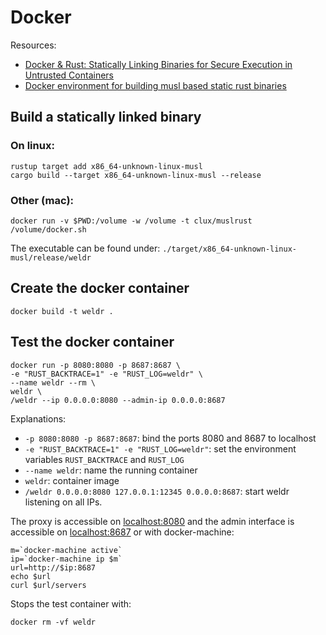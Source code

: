 # Docker

Resources:

- [Docker & Rust: Statically Linking Binaries for Secure Execution in Untrusted Containers](http://betacs.pro/blog/2016/07/07/docker-and-rust/)
- [Docker environment for building musl based static rust binaries](https://github.com/clux/muslrust)

## Build a statically linked binary

### On linux:
```
rustup target add x86_64-unknown-linux-musl
cargo build --target x86_64-unknown-linux-musl --release
```

### Other (mac):
```
docker run -v $PWD:/volume -w /volume -t clux/muslrust /volume/docker.sh
```

The executable can be found under: `./target/x86_64-unknown-linux-musl/release/weldr`

## Create the docker container
```
docker build -t weldr .
```

## Test the docker container
```
docker run -p 8080:8080 -p 8687:8687 \
-e "RUST_BACKTRACE=1" -e "RUST_LOG=weldr" \
--name weldr --rm \
weldr \
/weldr --ip 0.0.0.0:8080 --admin-ip 0.0.0.0:8687
```
Explanations:
- `-p 8080:8080 -p 8687:8687`: bind the ports 8080 and 8687 to localhost
- `-e "RUST_BACKTRACE=1" -e "RUST_LOG=weldr"`: set the environment variables `RUST_BACKTRACE` and `RUST_LOG`
- `--name weldr`: name the running container
- `weldr`: container image
- `/weldr 0.0.0.0:8080 127.0.0.1:12345 0.0.0.0:8687`: start weldr listening on all IPs.

The proxy is accessible on [localhost:8080](http://localhost:8080) and the admin interface is accessible on [localhost:8687](http://localhost:8687)
or with docker-machine:
```
m=`docker-machine active`
ip=`docker-machine ip $m`
url=http://$ip:8687
echo $url
curl $url/servers
```

Stops the test container with:
```
docker rm -vf weldr
```
